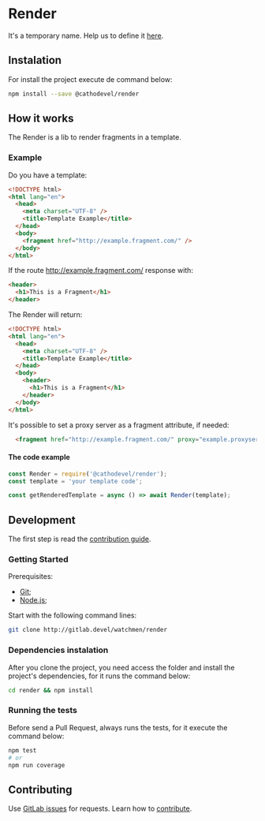 # Render
It's a temporary name. Help us to define it [here](http://gitlab.devel/watchmen/render/issues/2).

## Instalation
For install the project execute de command below:
```sh
npm install --save @cathodevel/render
```

## How it works
The Render is a lib to render fragments in a template.

### Example
Do you have a template:
```html
<!DOCTYPE html>
<html lang="en">
  <head>
    <meta charset="UTF-8" />
    <title>Template Example</title>
  </head>
  <body>
    <fragment href="http://example.fragment.com/" />
  </body>
</html>
```
If the route http://example.fragment.com/ response with:
```html
<header>
  <h1>This is a Fragment</h1>
</header>
```
The Render will return:
```html
<!DOCTYPE html>
<html lang="en">
  <head>
    <meta charset="UTF-8" />
    <title>Template Example</title>
  </head>
  <body>
    <header>
      <h1>This is a Fragment</h1>
    </header>
  </body>
</html>
```

It's possible to set a proxy server as a fragment attribute, if needed:
```html
  <fragment href="http://example.fragment.com/" proxy="example.proxyserver.com" />
```

#### The code example
```javascript
const Render = require('@cathodevel/render');
const template = 'your template code';

const getRenderedTemplate = async () => await Render(template);
```

## Development
The first step is read the [contribution guide](http://gitlab.devel/watchmen/render/blob/master/CONTRIBUTING.MD).

### Getting Started
Prerequisites:
- [Git](https://git-scm.com/);
- [Node.js](https://nodejs.org/en/);

Start with the following command lines:
```sh
git clone http://gitlab.devel/watchmen/render
```

### Dependencies instalation
After you clone the project, you need access the folder and install the project's dependencies, for it runs the command below:
```sh
cd render && npm install
```

### Running the tests
Before send a Pull Request, always runs the tests, for it execute the command below:
```sh
npm test
# or
npm run coverage
```

## Contributing
Use [GitLab issues](http://gitlab.devel/watchmen/render/issues) for requests. Learn how to [contribute](http://gitlab.devel/watchmen/render/blob/master/CONTRIBUTING.MD).
